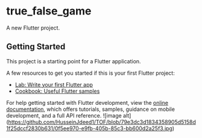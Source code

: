 # true_false_game

A new Flutter project.

## Getting Started

This project is a starting point for a Flutter application.

A few resources to get you started if this is your first Flutter project:

- [Lab: Write your first Flutter app](https://docs.flutter.dev/get-started/codelab)
- [Cookbook: Useful Flutter samples](https://docs.flutter.dev/cookbook)

For help getting started with Flutter development, view the
[online documentation](https://docs.flutter.dev/), which offers tutorials,
samples, guidance on mobile development, and a full API reference.
![image alt] (https://github.com/HusseinJdeed1/TOF/blob/79e3dc3d1834358905d5158d1f25dccf2830b631/0f5ee970-e9fb-405b-85c3-bb600d2a25f3.jpg)
